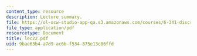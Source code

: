 ```yaml
---
content_type: resource
description: Lecture summary.
file: https://ol-ocw-studio-app-qa.s3.amazonaws.com/courses/6-341-discrete-time-signal-processing-fall-2005/9bae63b4a7d9ac6bf534875e13c06ffd_lec22.pdf
file_type: application/pdf
resourcetype: Document
title: lec22.pdf
uid: 9bae63b4-a7d9-ac6b-f534-875e13c06ffd
---
```

